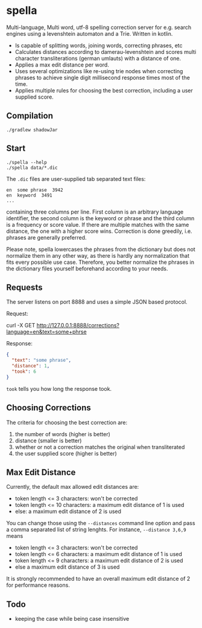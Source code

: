 # spella

Multi-language, Multi word, utf-8 spelling correction server for e.g. search
engines using a levenshtein automaton and a Trie. Written in kotlin.

* Is capable of splitting words, joining words, correcting phrases, etc
* Calculates distances according to damerau-levenshtein and scores multi
  character transliterations (german umlauts) with a distance of one.
* Applies a max edit distance per word.
* Uses several optimizations like re-using trie nodes when correcting
  phrases to achieve single digit millisecond response times most of the
  time.
* Applies multiple rules for choosing the best correction, including a
  user supplied score.

## Compilation

```shell
./gradlew shadowJar
```

## Start

```shell
./spella --help
./spella data/*.dic
```

The `.dic` files are user-supplied tab separated text files:

```
en  some phrase  3942
en  keyword  3491
...
```

containing three columns per line. First column is an arbitrary language
identifier, the second column is the keyword or phrase and the third column is
a frequency or score value. If there are multiple matches with the same
distance, the one with a higher score wins. Correction is done greedily, i.e.
phrases are generally preferred.

Please note, spella lowercases the phrases from the dictionary but does not
normalize them in any other way, as there is hardly any normalization that fits
every possible use case. Therefore, you better normalize the phrases in the
dictionary files yourself beforehand according to your needs.

## Requests

The server listens on port 8888 and uses a simple JSON based protocol.

Request:

curl -X GET http://127.0.0.1:8888/corrections?language=en&text=some+phrse

Response:

```json
{
  "text": "some phrase",
  "distance": 1,
  "took": 6
}
```

`took` tells you how long the response took.

## Choosing Corrections

The criteria for choosing the best correction are:

1. the number of words (higher is better)
2. distance (smaller is better)
3. whether or not a correction matches the original when transliterated
4. the user supplied score (higher is better)

## Max Edit Distance

Currently, the default max allowed edit distances are:

* token length <= 3 characters: won't be corrected
* token length <= 10 characters: a maximum edit distance of 1 is used
* else: a maximum edit distance of 2 is used

You can change those using the `--distances` command line option and pass a
comma separated list of string lenghts. For instance, `--distance 3,6,9` means

* token length <= 3 characters: won't be corrected
* token length <= 6 characters: a maximum edit distance of 1 is used
* token length <= 9 characters: a maximum edit distance of 2 is used
* else a maximum edit distance of 3 is used

It is strongly recommended to have an overall maximum edit distance of 2 for
performance reasons.

## Todo

* keeping the case while being case insensitive
